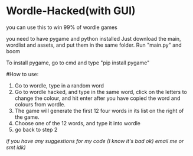 # Wordle-Hacked(with GUI)
you can use this to win 99% of wordle games

you need to have pygame and python installed
Just download the main, wordlist and assets, and put them in the same folder. 
Run "main.py" and boom

To install pygame, go to cmd and type "pip install pygame"

#How to use:
1. Go to wordle, type in a random word
2. Go to wordle hacked, and type in the same word, click on the letters to change the colour, and hit enter after you have copied the word and colours from wordle. 
3. The game will generate the first 12 four words in its list on the right of the game. 
4. Choose one of the 12 words, and type it into wordle
5. go back to step 2



*if you have any suggestions for my code (I know it's bad ok) email me or smt idk)*
